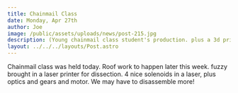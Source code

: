 ```yaml
---
title: Chainmail Class
date: Monday, Apr 27th
author: Joe
image: /public/assets/uploads/news/post-215.jpg
description: (Young chainmail class student's production. plus a 3d print.)
layout: ../../../layouts/Post.astro
---
```


Chainmail class was held today.  Roof work to happen later this week.  fuzzy brought in a laser printer for dissection.  4 nice solenoids in a laser, plus optics and gears and motor.  We may have to disassemble more!

